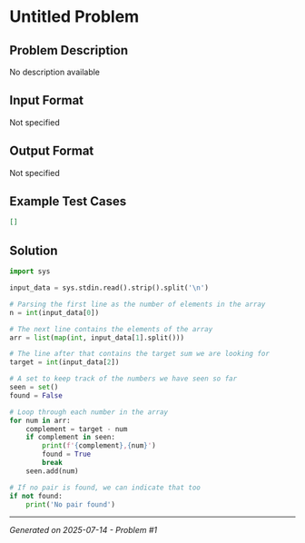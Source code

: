 # Untitled Problem

## Problem Description
No description available

## Input Format
Not specified

## Output Format
Not specified

## Example Test Cases
```json
[]
```

## Solution
```python
import sys

input_data = sys.stdin.read().strip().split('\n')

# Parsing the first line as the number of elements in the array
n = int(input_data[0])

# The next line contains the elements of the array
arr = list(map(int, input_data[1].split()))

# The line after that contains the target sum we are looking for
target = int(input_data[2])

# A set to keep track of the numbers we have seen so far
seen = set()
found = False

# Loop through each number in the array
for num in arr:
    complement = target - num
    if complement in seen:
        print(f'{complement},{num}')
        found = True
        break
    seen.add(num)

# If no pair is found, we can indicate that too
if not found:
    print('No pair found')
```

---
*Generated on 2025-07-14 - Problem #1*